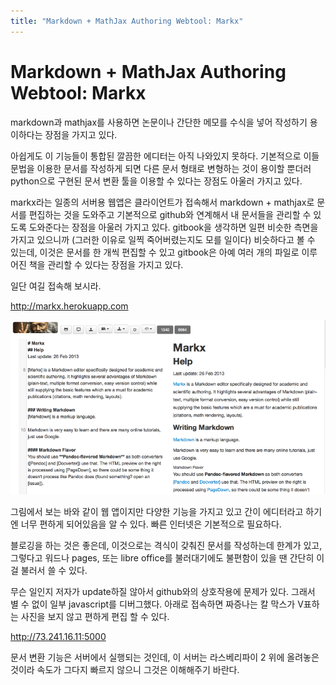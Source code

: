 ```yaml
---
title: "Markdown + MathJax Authoring Webtool: Markx"
---
```

# Markdown + MathJax Authoring Webtool: Markx


markdown과 mathjax를 사용하면 논문이나 간단한 메모를 수식을 넣어 작성하기 용이하다는 장점을 가지고 있다. 




아쉽게도 이 기능들이 통합된 깔끔한 에디터는 아직 나와있지 못하다. 기본적으로 이들 문법을 이용한 문서를 작성하게 되면 다른 문서 형태로 변형하는 것이 용이할 뿐더러 python으로 구현된 문서 변환 툴을 이용할 수 있다는 장점도 아울러 가지고 있다.




markx라는 일종의 서버용 웹앱은 클라이언트가 접속해서 markdown + mathjax로 문서를 편집하는 것을 도와주고 기본적으로 github와 연계해서 내 문서들을 관리할 수 있도록 도와준다는 장점을 아울러 가지고 있다. gitbook을 생각하면 일편 비슷한 측면을 가지고 있으니까 (그러한 이유로 일찍 죽어버렸는지도 모를 일이다) 비슷하다고 볼 수 있는데, 이것은 문서를 한 개씩 편집할 수 있고 gitbook은 아예 여러 개의 파일로 이루어진 책을 관리할 수 있다는 장점을 가지고 있다.




일단 여길 접속해 보시라.




http://markx.herokuapp.com






![image](/assets/images/58b236b7b3b61318e1b950f5b3eb1afb.png)










그림에서 보는 바와 같이 웹 앱이지만 다양한 기능을 가지고 있고 간이 에디터라고 하기엔 너무 편하게 되어있음을 알 수 있다. 빠른 인터넷은 기본적으로 필요하다. 




블로깅을 하는 것은 좋은데, 이것으로는 격식이 갖춰진 문서를 작성하는데 한계가 있고, 그렇다고 워드나 pages, 또는 libre office를 불러대기에도 불편함이 있을 땐 간단히 이걸 불러서 쓸 수 있다.




무슨 일인지 저자가 update하질 않아서 github와의 상호작용에 문제가 있다. 그래서 별 수 없이 일부 javascript를 디버그했다. 아래로 접속하면 짜증나는 칼 막스가 V표하는 사진을 보지 않고 편하게 편집 할 수 있다. 




http://73.241.16.11:5000




문서 변환 기능은 서버에서 실행되는 것인데, 이 서버는 라스베리파이 2 위에 올려놓은 것이라 속도가 그다지 빠르지 않으니 그것은 이해해주기 바란다. 


